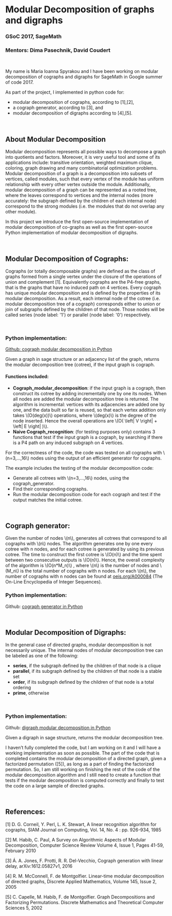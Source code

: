 <head>
    <script type="text/javascript"
            src="https://cdn.mathjax.org/mathjax/latest/MathJax.js?config=TeX-AMS-MML_HTMLorMML">
    </script>
</head>

# Modular Decomposition of graphs and digraphs

### GSoC 2017,  SageMath

### Mentors: Dima Pasechnik, David Coudert

<br>

My name is Maria Ioanna Spyrakou and I have been working on modular decomposition of cographs and digraphs for SageMath in Google summer of code 2017. 

As part of the project, I implemented in python code for:
<ul> 
  <li> modular decomposition of cographs, according to [1],[2],  </li>
  <li> a cograph generator, according to [3], and </li>
  <li>modular decomposition of digraphs according to [4],[5]. </li>
</ul>  
     
<br>     
     
## About Modular Decomposition
Modular decomposition represents all possible ways to decompose a graph into quotients and factors. Moreover, it is very useful tool and some of its applications include: transitive orientation, weighted maximum clique, coloring, graph drawing and many combinatorial optimization problems. Modular decomposition of a graph is a decomposition into subsets of vertices, called modules, such that every vertex of the module has uniform relationship with every other vertex outside the module. Additionally, modular decomposition of a graph can be represented as a rooted tree, where the leaves correspond to vertices and the internal nodes (more accurately: the subgraph defined by the children of each internal node) correspond to the strong modules (i.e. the modules that do not overlap any other module).  

In this project we introduce the first open-source implementation of modular decomposition of co-graphs as well as the first open-source Python implementation of modular decomposition of digraphs. 

<br>

## Modular Decomposition of Cographs:

Cographs (or totally decomposable graphs) are defined as the class of graphs formed from a single vertex under the closure of the operations of union and complement [1]. Equivalently cographs are the P4-free graphs, that is the graphs that have no induced path on 4 vertices. 
Every cograph has unique modular decomposition and  is defined by the properties of its modular decomposition. As a result, each internal node of the cotree (i.e. modular decomposition tree of a cograph) corresponds either to union or join of subgraphs defined by the children of that node. Those nodes will be called series (node label: '1') or parallel (node label: '0') respectively. 

<br>

### Python implementation:

[Github: cograph modular decomposition in Python](https://github.com/MariannaSpyrakou/Cograph_Modular_Decomposition)   


Given a graph in sage structure or an adjacency list of the graph, returns the modular decomposition tree (cotree), if the input graph is cograph. 

#### Functions included:

   * __Cograph_modular_decomposition__: if the input graph is a cograph, then construct its cotree by adding incrementally one by one its nodes. When all nodes are added the modular decomposition tree is returned. The algorithm is incremental: vertices with its adjacencies are added one by one, and the data built so far is reused, so that each vertex addition only takes \\(O(deg(x))\\) operations, where \\(deg(x)\\) is the degree of the node inserted. Hence the overall operations are  \\(O( \left| V \right| + \left| E \right| )\\). 
   * __Naive Cograph_recognition__: (for testing purposes only) contains 3 functions that test if the input graph is a cograph, by searching if there is a P4 path on any induced subgraph on 4 vertices.


For the correctness of the code, the code was tested on all cographs with  \\(n=3,...,16\\) nodes using the output of an efficient generator for cographs.


The example includes the testing of the modular decomposition code: 

   * Generate all cotrees with  \\(n=3,...,16\\) nodes, using the cograph_generator.
   * Find their corresponding cographs.
   * Run the modular decomposition code for each cograph and test if the output matches the initial cotree. 


<br>

## Cograph generator:
Given the number of nodes \\(n\\), generates all cotrees that correspond to all cographs with \\(n\\) nodes. The algorithm generates one by one every cotree with n nodes, and for each cotree is generated by using its previous cotree. The time to construct the first cotree is \\(O(n)\\) and the time spent between two consecutive outputs is \\(O(n)\\). Hence, the overall complexity of the algorithm is \\(O(n*M_n)\\) , where \\(n\\) is the number of nodes and \\(M_n\\) is the total number of cographs with n nodes.  For each \\(n\\), the number of cographs with n nodes can be found at [oeis.org/A000084](https://oeis.org/A000084) (The On-Line Encyclopedia of Integer Sequences).


### Python implementation:
Github: [cograph generator in Python](https://github.com/MariannaSpyrakou/Cograph_generator)



<br>

## Modular Decomposition of Digraphs: 

In the general case of directed graphs, modular decomposition is not necessarily unique. The internal nodes of modular decomposition tree can be labeled as one of the following: 

   * __series__, if the subgraph defined by the children of that node is a clique 
   * __parallel__, if its subgraph defined by the children of that node  is a stable set 
   * __order__, if its subgraph defined by the children of that node is a total ordering 
   * __prime__, otherwise 


<br>

### Python implementation:
Github: [digraph modular decomposition in Python](https://github.com/MariannaSpyrakou/Digraphs_modular_decomposition)


Given a digraph in sage structure, returns the modular decomposition tree.

I haven’t fully completed the code, but I am working on it and I will have a working implementation as soon as possible. The part of the code that is completed contains the modular decomposition of a directed graph, given a factorized permutation ([5]), as long as a part of finding the factorized permutation. So, I am still working on finishing the rest of the code of the modular decomposition algorithm and I still need to create a function that tests if the modular decomposition is computed correctly and finally to test the code on a large sample of directed graphs. 

<br>

## References:

[1] D. G. Corneil, Y. Perl, L. K. Stewart, A linear recognition algorithm for cographs, SIAM Journal on Computing, Vol. 14, No. 4 : pp. 926-934, 1985

[2] M. Habib, C. Paul, A Survey on Algorithmic Aspects of
Modular Decomposition, Computer Science Review Volume 4, Issue 1, Pages 41-59, February 2010

[3] Á. A. Jones, F. Protti, R. R. Del-Vecchio, Cograph generation with linear delay, arXiv:1612.05827v1, 2016

[4] R. M. McConnell, F. de Montgolfier. Linear-time modular decomposition of directed graphs, Discrete Applied Mathematics, Volume 145, Issue 2, 2005

[5] C. Capelle, M. Habib, F. de Montgolfier. Graph Decompositions and Factorizing Permutations. Discrete Mathematics and Theoretical Computer Sciences 5, 2002


